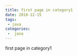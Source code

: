 ```yaml
---
title: first page in category1
date: 2018-12-15
tags:
 - java
categories:
 -  java
---
```


first page in category1